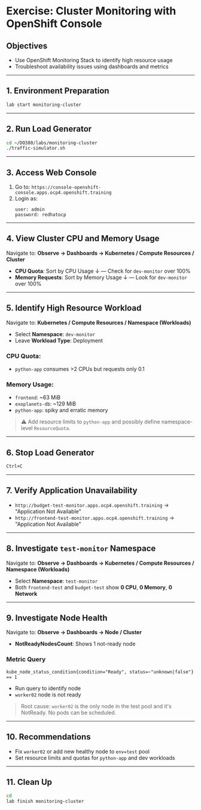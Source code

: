 
# Exercise: Cluster Monitoring with OpenShift Console

## Objectives

- Use OpenShift Monitoring Stack to identify high resource usage
- Troubleshoot availability issues using dashboards and metrics

---

## 1. Environment Preparation

```bash
lab start monitoring-cluster
```

---

## 2. Run Load Generator

```bash
cd ~/DO380/labs/monitoring-cluster
./traffic-simulator.sh
```

---

## 3. Access Web Console

1. Go to: `https://console-openshift-console.apps.ocp4.openshift.training`
2. Login as:
   ```
   user: admin
   password: redhatocp
   ```

---

## 4. View Cluster CPU and Memory Usage

Navigate to:
**Observe → Dashboards → Kubernetes / Compute Resources / Cluster**

- **CPU Quota**: Sort by CPU Usage ↓ — Check for `dev-monitor` over 100%
- **Memory Requests**: Sort by Memory Usage ↓ — Look for `dev-monitor` over 100%

---

## 5. Identify High Resource Workload

Navigate to:
**Kubernetes / Compute Resources / Namespace (Workloads)**

- Select **Namespace**: `dev-monitor`
- Leave **Workload Type**: Deployment

### CPU Quota:
- `python-app` consumes >2 CPUs but requests only 0.1

### Memory Usage:
- `frontend`: ~63 MiB
- `exoplanets-db`: ~129 MiB
- `python-app`: spiky and erratic memory

> ⚠ Add resource limits to `python-app` and possibly define namespace-level `ResourceQuota`.

---

## 6. Stop Load Generator

```bash
Ctrl+C
```

---

## 7. Verify Application Unavailability

- `http://budget-test-monitor.apps.ocp4.openshift.training` → "Application Not Available"
- `http://frontend-test-monitor.apps.ocp4.openshift.training` → "Application Not Available"

---

## 8. Investigate `test-monitor` Namespace

Navigate to:
**Observe → Dashboards → Kubernetes / Compute Resources / Namespace (Workloads)**

- Select **Namespace**: `test-monitor`
- Both `frontend-test` and `budget-test` show **0 CPU**, **0 Memory**, **0 Network**

---

## 9. Investigate Node Health

Navigate to:
**Observe → Dashboards → Node / Cluster**

- **NotReadyNodesCount**: Shows 1 not-ready node

### Metric Query

```promQL
kube_node_status_condition{condition="Ready", status=~"unknown|false"} == 1
```

- Run query to identify node
-  `worker02` node is not ready

> Root cause: `worker02` is the only node in the test pool and it's NotReady. No pods can be scheduled.

---

## 10. Recommendations

- Fix `worker02` or add new healthy node to `env=test` pool
- Set resource limits and quotas for `python-app` and dev workloads

---

## 11. Clean Up

```bash
cd
lab finish monitoring-cluster
```
